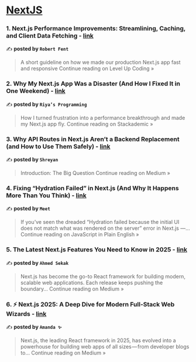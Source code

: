 
<h1><a href=https://medium.com/tag/nextjs/recommended target="_blank" rel="noopener noreferrer">NextJS</a></h1>
<h3>1. Next.js Performance Improvements: Streamlining, Caching, and Client Data Fetching - <a href="https://levelup.gitconnected.com/next-js-performance-improvements-streamlining-caching-and-client-data-fetching-64a9269a85ad?source=rss------nextjs-5" target="_blank" rel="noopener noreferrer">link</a></h3>

✍️ **posted by `Robert Fent`**

<blockquote>A short guideline on how we made our production Next.js app fast and responsive
Continue reading on Level Up Coding »</blockquote>

<h3>2. Why My Next.js App Was a Disaster (And How I Fixed It in One Weekend) - <a href="https://blog.stackademic.com/why-my-next-js-app-was-a-disaster-and-how-i-fixed-it-in-one-weekend-fc68d22deea6?source=rss------nextjs-5" target="_blank" rel="noopener noreferrer">link</a></h3>

✍️ **posted by `Riya’s Programming`**

<blockquote>How I turned frustration into a performance breakthrough and made my Next.js app fly.
Continue reading on Stackademic »</blockquote>

<h3>3. Why API Routes in Next.js Aren’t a Backend Replacement (and How to Use Them Safely) - <a href="https://medium.com/@shreyanbharadwaj/why-api-routes-in-next-js-arent-a-backend-replacement-and-how-to-use-them-safely-e29816fa2ddd?source=rss------nextjs-5" target="_blank" rel="noopener noreferrer">link</a></h3>

✍️ **posted by `Shreyan`**

<blockquote>Introduction: The Big Question
Continue reading on Medium »</blockquote>

<h3>4. Fixing “Hydration Failed” in Next.js (And Why It Happens More Than You Think) - <a href="https://javascript.plainenglish.io/fixing-hydration-failed-in-next-js-and-why-it-happens-more-than-you-think-3644ae7e73a8?source=rss------nextjs-5" target="_blank" rel="noopener noreferrer">link</a></h3>

✍️ **posted by `Meet`**

<blockquote>If you’ve seen the dreaded “Hydration failed because the initial UI does not match what was rendered on the server” error in Next.js —…
Continue reading on JavaScript in Plain English »</blockquote>

<h3>5. The Latest Next.js Features You Need to Know in 2025 - <a href="https://medium.com/@ahmadesekak/the-latest-next-js-features-you-need-to-know-in-2025-f67b57e886c0?source=rss------nextjs-5" target="_blank" rel="noopener noreferrer">link</a></h3>

✍️ **posted by `Ahmed Sekak`**

<blockquote>Next.js has become the go-to React framework for building modern, scalable web applications. Each release keeps pushing the boundary…
Continue reading on Medium »</blockquote>

<h3>6. ⚡ Next.js 2025: A Deep Dive for Modern Full-Stack Web Wizards  - <a href="https://medium.com/@Amanda10/next-js-2025-a-deep-dive-for-modern-full-stack-web-wizards-b35dbb0bd867?source=rss------nextjs-5" target="_blank" rel="noopener noreferrer">link</a></h3>

✍️ **posted by `Amanda ✨`**

<blockquote>Next.js, the leading React framework in 2025, has evolved into a powerhouse for building web apps of all sizes — from developer blogs to…
Continue reading on Medium »</blockquote>

